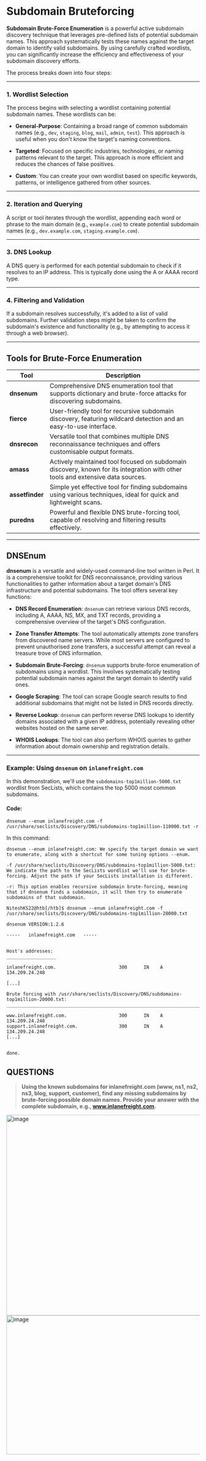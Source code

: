 # Subdomain Bruteforcing

**Subdomain Brute-Force Enumeration** is a powerful active subdomain discovery technique that leverages pre-defined lists of potential subdomain names. This approach systematically tests these names against the target domain to identify valid subdomains. By using carefully crafted wordlists, you can significantly increase the efficiency and effectiveness of your subdomain discovery efforts.

The process breaks down into four steps:

---

### 1. Wordlist Selection

The process begins with selecting a wordlist containing potential subdomain names. These wordlists can be:

- **General-Purpose**: Containing a broad range of common subdomain names (e.g., `dev`, `staging`, `blog`, `mail`, `admin`, `test`). This approach is useful when you don't know the target's naming conventions.

- **Targeted**: Focused on specific industries, technologies, or naming patterns relevant to the target. This approach is more efficient and reduces the chances of false positives.

- **Custom**: You can create your own wordlist based on specific keywords, patterns, or intelligence gathered from other sources.

---

### 2. Iteration and Querying

A script or tool iterates through the wordlist, appending each word or phrase to the main domain (e.g., `example.com`) to create potential subdomain names (e.g., `dev.example.com`, `staging.example.com`).

---

### 3. DNS Lookup

A DNS query is performed for each potential subdomain to check if it resolves to an IP address. This is typically done using the A or AAAA record type.

---

### 4. Filtering and Validation

If a subdomain resolves successfully, it's added to a list of valid subdomains. Further validation steps might be taken to confirm the subdomain's existence and functionality (e.g., by attempting to access it through a web browser).

---

## Tools for Brute-Force Enumeration

| Tool        | Description |
|-------------|-------------|
| **dnsenum** | Comprehensive DNS enumeration tool that supports dictionary and brute-force attacks for discovering subdomains. |
| **fierce**  | User-friendly tool for recursive subdomain discovery, featuring wildcard detection and an easy-to-use interface. |
| **dnsrecon**| Versatile tool that combines multiple DNS reconnaissance techniques and offers customisable output formats. |
| **amass**   | Actively maintained tool focused on subdomain discovery, known for its integration with other tools and extensive data sources. |
| **assetfinder** | Simple yet effective tool for finding subdomains using various techniques, ideal for quick and lightweight scans. |
| **puredns** | Powerful and flexible DNS brute-forcing tool, capable of resolving and filtering results effectively. |

---

## DNSEnum

**dnsenum** is a versatile and widely-used command-line tool written in Perl. It is a comprehensive toolkit for DNS reconnaissance, providing various functionalities to gather information about a target domain's DNS infrastructure and potential subdomains. The tool offers several key functions:

- **DNS Record Enumeration**: `dnsenum` can retrieve various DNS records, including A, AAAA, NS, MX, and TXT records, providing a comprehensive overview of the target's DNS configuration.

- **Zone Transfer Attempts**: The tool automatically attempts zone transfers from discovered name servers. While most servers are configured to prevent unauthorised zone transfers, a successful attempt can reveal a treasure trove of DNS information.

- **Subdomain Brute-Forcing**: `dnsenum` supports brute-force enumeration of subdomains using a wordlist. This involves systematically testing potential subdomain names against the target domain to identify valid ones.

- **Google Scraping**: The tool can scrape Google search results to find additional subdomains that might not be listed in DNS records directly.

- **Reverse Lookup**: `dnsenum` can perform reverse DNS lookups to identify domains associated with a given IP address, potentially revealing other websites hosted on the same server.

- **WHOIS Lookups**: The tool can also perform WHOIS queries to gather information about domain ownership and registration details.

---

### Example: Using `dnsenum` on `inlanefreight.com`

In this demonstration, we'll use the `subdomains-top1million-5000.txt` wordlist from SecLists, which contains the top 5000 most common subdomains.

#### Code:

```
dnsenum --enum inlanefreight.com -f /usr/share/seclists/Discovery/DNS/subdomains-top1million-110000.txt -r
```

In this command:

```
dnsenum --enum inlanefreight.com: We specify the target domain we want to enumerate, along with a shortcut for some tuning options --enum.

-f /usr/share/seclists/Discovery/DNS/subdomains-top1million-5000.txt: We indicate the path to the SecLists wordlist we'll use for brute-forcing. Adjust the path if your SecLists installation is different.

-r: This option enables recursive subdomain brute-forcing, meaning that if dnsenum finds a subdomain, it will then try to enumerate subdomains of that subdomain.
```

```
NiteshKS22@htb[/htb]$ dnsenum --enum inlanefreight.com -f  /usr/share/seclists/Discovery/DNS/subdomains-top1million-20000.txt 

dnsenum VERSION:1.2.6

-----   inlanefreight.com   -----


Host's addresses:
__________________

inlanefreight.com.                       300      IN    A        134.209.24.248

[...]

Brute forcing with /usr/share/seclists/Discovery/DNS/subdomains-top1million-20000.txt:
_______________________________________________________________________________________

www.inlanefreight.com.                   300      IN    A        134.209.24.248
support.inlanefreight.com.               300      IN    A        134.209.24.248
[...]


done.
```

## QUESTIONS

>**Using the known subdomains for inlanefreight.com (www, ns1, ns2, ns3, blog, support, customer), find any missing subdomains by brute-forcing possible domain names. Provide your answer with the complete subdomain, e.g., www.inlanefreight.com.**

<img width="818" height="523" alt="image" src="https://github.com/user-attachments/assets/c62d83ef-c71c-4249-9d8c-8e2e4fb6d18e" />

<img width="816" height="363" alt="image" src="https://github.com/user-attachments/assets/a5d7e579-c7a7-42ae-b9ba-62d98fea46a6" />

